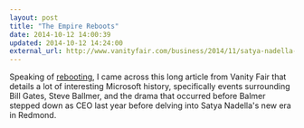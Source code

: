 ```yaml
---
layout: post
title: "The Empire Reboots"
date: 2014-10-12 14:00:39
updated: 2014-10-12 14:24:00
external_url: http://www.vanityfair.com/business/2014/11/satya-nadella-bill-gates-steve-ballmer-microsoft.print
---
```

Speaking of [rebooting](/2014/10/reboot), I came across this long article from Vanity Fair that details a lot of interesting Microsoft history, specifically events surrounding Bill Gates, Steve Ballmer, and the drama that occurred before Balmer stepped down as CEO last year before delving into Satya Nadella's new era in Redmond.
